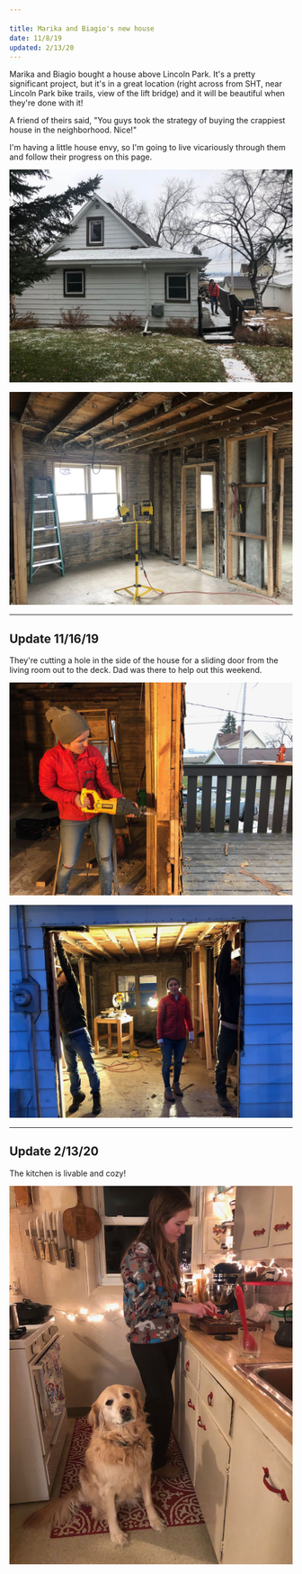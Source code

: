 ```yaml
---

title: Marika and Biagio's new house
date: 11/8/19
updated: 2/13/20
---
```

Marika and Biagio bought a house above Lincoln Park. It's a pretty significant project, but it's in a great location (right across from SHT, near Lincoln Park bike trails, view of the lift bridge) and it will be beautiful when they're done with it! 

A friend of theirs said, "You guys took the strategy of buying the crappiest house in the neighborhood. Nice!"

I'm having a little house envy, so I'm going to live vicariously through them and follow their progress on this page. 

![IMG_2625](IMG_2625.jpeg?cropResize=800,600)

![IMG_2627](IMG_2627.jpeg?cropResize=800,600)

---
## Update 11/16/19

They're cutting a hole in the side of the house for a sliding door from the living room out to the deck. Dad was there to help out this weekend.

![IMG_2690](IMG_2690.jpeg?cropResize=800,600)

![IMG_2695](IMG_2695.jpeg?cropResize=800,600)



---
## Update 2/13/20
The kitchen is livable and cozy!

![IMG_3536](IMG_3536.jpeg?cropResize=800,600)
